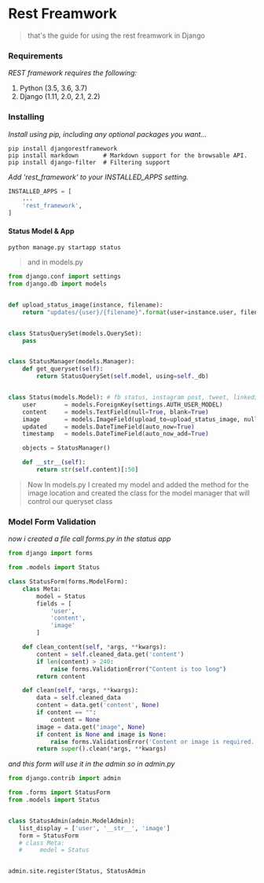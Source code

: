 # Rest Freamwork
> that's the guide for using the rest freamwork in Django

### Requirements
*REST framework requires the following:*
  1. Python (3.5, 3.6, 3.7)
  1. Django (1.11, 2.0, 2.1, 2.2)
  
### Installing

*Install using pip, including any optional packages you want...*
```
pip install djangorestframework
pip install markdown       # Markdown support for the browsable API.
pip install django-filter  # Filtering support  
```
*Add 'rest_framework' to your INSTALLED_APPS setting.*
``` python
INSTALLED_APPS = [
    ...
    'rest_framework',
]
```
#### Status Model & App
`python manage.py startapp status`
> and in models.py
``` python
from django.conf import settings
from django.db import models


def upload_status_image(instance, filename):
    return "updates/{user}/{filename}".format(user=instance.user, filename=filename)


class StatusQuerySet(models.QuerySet):
    pass


class StatusManager(models.Manager):
    def get_queryset(self):
        return StatusQuerySet(self.model, using=self._db)


class Status(models.Model): # fb status, instagram post, tweet, linkedin post
    user        = models.ForeignKey(settings.AUTH_USER_MODEL)
    content     = models.TextField(null=True, blank=True)
    image       = models.ImageField(upload_to=upload_status_image, null=True, blank=True)
    updated     = models.DateTimeField(auto_now=True)
    timestamp   = models.DateTimeField(auto_now_add=True)

    objects = StatusManager()

    def __str__(self):
        return str(self.content)[:50]
```
> Now In models.py I created my model and added the  method for the image location  and created the class for the model manager that will control our queryset class

### Model Form Validation
*now i created a file call forms.py in the status app*
``` python
from django import forms

from .models import Status

class StatusForm(forms.ModelForm):
    class Meta:
        model = Status
        fields = [
            'user',
            'content',
            'image'
        ]

    def clean_content(self, *args, **kwargs):
        content = self.cleaned_data.get('content')
        if len(content) > 240:
            raise forms.ValidationError("Content is too long")
        return content

    def clean(self, *args, **kwargs):
        data = self.cleaned_data
        content = data.get('content', None)
        if content == "":
            content = None
        image = data.get("image", None)
        if content is None and image is None:
            raise forms.ValidationError('Content or image is required.')
        return super().clean(*args, **kwargs)
 ```
 *and this form will use it in the admin*
 *so in admin.py*
 ``` python
 from django.contrib import admin

from .forms import StatusForm
from .models import Status


class StatusAdmin(admin.ModelAdmin):
    list_display = ['user', '__str__', 'image']
    form = StatusForm
    # class Meta:
    #     model = Status


admin.site.register(Status, StatusAdmin
```



